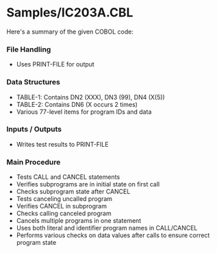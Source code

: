 # Samples/IC203A.CBL

Here's a summary of the given COBOL code:

### File Handling
- Uses PRINT-FILE for output

### Data Structures
- TABLE-1: Contains DN2 (XXX), DN3 (99), DN4 (X(5))
- TABLE-2: Contains DN6 (X occurs 2 times)
- Various 77-level items for program IDs and data

### Inputs / Outputs
- Writes test results to PRINT-FILE

### Main Procedure
- Tests CALL and CANCEL statements
- Verifies subprograms are in initial state on first call
- Checks subprogram state after CANCEL
- Tests canceling uncalled program
- Verifies CANCEL in subprogram
- Checks calling canceled program
- Cancels multiple programs in one statement
- Uses both literal and identifier program names in CALL/CANCEL
- Performs various checks on data values after calls to ensure correct program state